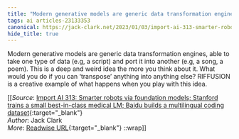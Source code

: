 ```yaml
---
title: "Modern generative models are generic data transformation engines, able to ..."
tags: ai articles-23133353
canonical: https://jack-clark.net/2023/01/03/import-ai-313-smarter-robots-via-foundation-models-stanford-trains-a-small-best-in-class-medical-lm-baidu-builds-a-multilingual-coding-dataset/
hide_title: true
---
```


Modern generative models are generic data transformation engines, able to take one type of data (e.g, a script) and port it into another (e.g, a song, a poem). This is a deep and weird idea the more you think about it. What would you do if you can ‘transpose’ anything into anything else? RIFFUSION is a creative example of what happens when you play with this idea.


[[_Source_: [Import AI 313: Smarter robots via foundation models; Stanford trains a small best-in-class medical LM; Baidu builds a multilingual coding dataset](https://jack-clark.net/2023/01/03/import-ai-313-smarter-robots-via-foundation-models-stanford-trains-a-small-best-in-class-medical-lm-baidu-builds-a-multilingual-coding-dataset/){:target="_blank"}<br>
_Author_: Jack Clark<br>
_More_: [Readwise URL](https://readwise.io/open/453805081){:target="_blank"}
::wrap]]